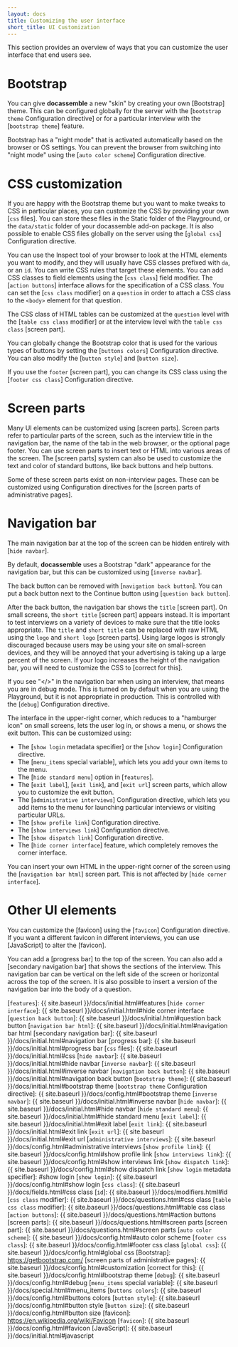 ```yaml
---
layout: docs
title: Customizing the user interface
short_title: UI Customization
---
```


This section provides an overview of ways that you can customize the
user interface that end users see.

# <a name="bootstrap"></a>Bootstrap

You can give **docassemble** a new "skin" by creating your own
[Bootstrap] theme. This can be configured globally for the server with
the [`bootstrap theme` Configuration directive] or for a particular
interview with the [`bootstrap theme`] feature.

Bootstrap has a "night mode" that is activated automatically based on
the browser or OS settings. You can prevent the browser from switching
into "night mode" using the [`auto color scheme`] Configuration
directive.

# <a name="css"></a>CSS customization

If you are happy with the Bootstrap theme but you want to make tweaks
to CSS in particular places, you can customize the CSS by providing
your own [`css` files]. You can store these files in the Static folder
of the Playground, or the `data/static` folder of your docassemble
add-on package. It is also possible to enable CSS files globally on
the server using the [`global css`] Configuration directive.

You can use the Inspect tool of your browser to look at the HTML
elements you want to modify, and they will usually have CSS classes
prefixed with `da`, or an `id`. You can write CSS rules that target
these elements. You can add CSS classes to field elements using the
[`css class`] field modifier. The [`action buttons`] interface allows
for the specification of a CSS class. You can set the [`css class`
modifier] on a `question` in order to attach a CSS class to the
`<body>` element for that question.

The CSS class of HTML tables can be customized at the `question` level
with the [`table css class` modifier] or at the interview level with
the `table css class` [screen part].

You can globally change the Bootstrap color that is used for the
various types of buttons by setting the [`buttons colors`]
Configuration directive. You can also modify the [`button style`] and
[`button size`].

If you use the `footer` [screen part], you can change its CSS class
using the [`footer css class`] Configuration directive.

# <a name="screen parts"></a>Screen parts

Many UI elements can be customized using [screen parts]. Screen parts
refer to particular parts of the screen, such as the interview title
in the navigation bar, the name of the tab in the web browser, or the
optional page footer. You can use screen parts to insert text or HTML
into various areas of the screen. The [screen parts] system can also
be used to customize the text and color of standard buttons, like back
buttons and help buttons.

Some of these screen parts exist on non-interview pages. These can be
customized using Configuration directives for the [screen parts of
administrative pages].

# <a name="navigation bar"></a>Navigation bar

The main navigation bar at the top of the screen can be hidden
entirely with [`hide navbar`].

By default, **docassemble** uses a Bootstrap "dark" appearance for the
navigation bar, but this can be customized using [`inverse navbar`].

The back button can be removed with [`navigation back button`]. You
can put a back button next to the Continue button using [`question
back button`].

After the back button, the navigation bar shows the `title` [screen
part]. On small screens, the `short title` [screen part] appears
instead. It is important to test interviews on a variety of devices to
make sure that the title looks appropriate. The `title` and `short
title` can be replaced with raw HTML using the `logo` and `short logo`
[screen parts]. Using large logos is strongly discouraged because
users may be using your site on small-screen devices, and they will be
annoyed that your advertising is taking up a large percent of the
screen. If your logo increases the height of the navigation bar, you
will need to customize the CSS to [correct for this].

If you see "</>" in the navigation bar when using an interview, that
means you are in debug mode. This is turned on by default when you are
using the Playground, but it is not appropriate in production. This is
controlled with the [`debug`] Configuration directive.

The interface in the upper-right corner, which reduces to a "hamburger
icon" on small screens, lets the user log in, or shows a menu, or
shows the exit button. This can be customized using:

* The [`show login` metadata specifier] or the [`show login`]
  Configuration directive.
* The [`menu_items` special variable], which lets you add your own
  items to the menu.
* The [`hide standard menu`] option in [`features`].
* The [`exit label`], [`exit link`], and [`exit url`] screen parts,
  which allow you to customize the exit button.
* The [`administrative interviews`] Configuration directive, which
  lets you add items to the menu for launching particular interviews
  or visiting particular URLs.
* The [`show profile link`] Configuration directive.
* The [`show interviews link`] Configuration directive.
* The [`show dispatch link`] Configuration directive.
* The [`hide corner interface`] feature, which completely removes the
  corner interface.

You can insert your own HTML in the upper-right corner of the screen
using the [`navigation bar html`] screen part. This is not affected by
[`hide corner interface`].

# <a name="favicon"></a><a name="progress bar"></a><a name="sections"></a>Other UI elements

You can customize the [favicon] using the [`favicon`] Configuration
directive. If you want a different favicon in different interviews,
you can use [JavaScript] to alter the [favicon].

You can add a [progress bar] to the top of the screen. You can also
add a [secondary navigation bar] that shows the sections of the
interview. This navigation bar can be vertical on the left side of the
screen or horizontal across the top of the screen. It is also possible
to insert a version of the navigation bar into the body of a question.

[`features`]: {{ site.baseurl }}/docs/initial.html#features
[`hide corner interface`]: {{ site.baseurl }}/docs/initial.html#hide corner interface
[`question back button`]: {{ site.baseurl }}/docs/initial.html#question back button
[`navigation bar html`]: {{ site.baseurl }}/docs/initial.html#navigation bar html
[secondary navigation bar]: {{ site.baseurl }}/docs/initial.html#navigation bar
[progress bar]: {{ site.baseurl }}/docs/initial.html#progress bar
[`css` files]: {{ site.baseurl }}/docs/initial.html#css
[`hide navbar`]: {{ site.baseurl }}/docs/initial.html#hide navbar
[`inverse navbar`]: {{ site.baseurl }}/docs/initial.html#inverse navbar
[`navigation back button`]: {{ site.baseurl }}/docs/initial.html#navigation back button
[`bootstrap theme`]: {{ site.baseurl }}/docs/initial.html#bootstrap theme
[`bootstrap theme` Configuration directive]: {{ site.baseurl }}/docs/config.html#bootstrap theme
[`inverse navbar`]: {{ site.baseurl }}/docs/initial.html#inverse navbar
[`hide navbar`]: {{ site.baseurl }}/docs/initial.html#hide navbar
[`hide standard menu`]: {{ site.baseurl }}/docs/initial.html#hide standard menu
[`exit label`]: {{ site.baseurl }}/docs/initial.html#exit label
[`exit link`]: {{ site.baseurl }}/docs/initial.html#exit link
[`exit url`]: {{ site.baseurl }}/docs/initial.html#exit url
[`administrative interviews`]: {{ site.baseurl }}/docs/config.html#administrative interviews
[`show profile link`]: {{ site.baseurl }}/docs/config.html#show profile link
[`show interviews link`]: {{ site.baseurl }}/docs/config.html#show interviews link
[`show dispatch link`]: {{ site.baseurl }}/docs/config.html#show dispatch link
[`show login` metadata specifier]: #show login
[`show login`]: {{ site.baseurl }}/docs/config.html#show login
[`css class`]: {{ site.baseurl }}/docs/fields.html#css class
[`id`]: {{ site.baseurl }}/docs/modifiers.html#id
[`css class` modifier]: {{ site.baseurl }}/docs/questions.html#css class
[`table css class` modifier]: {{ site.baseurl }}/docs/questions.html#table css class
[`action buttons`]: {{ site.baseurl }}/docs/questions.html#action buttons
[screen parts]: {{ site.baseurl }}/docs/questions.html#screen parts
[screen part]: {{ site.baseurl }}/docs/questions.html#screen parts
[`auto color scheme`]: {{ site.baseurl }}/docs/config.html#auto color scheme
[`footer css class`]: {{ site.baseurl }}/docs/config.html#footer css class
[`global css`]: {{ site.baseurl }}/docs/config.html#global css
[Bootstrap]: https://getbootstrap.com/
[screen parts of administrative pages]: {{ site.baseurl }}/docs/config.html#customization
[correct for this]: {{ site.baseurl }}/docs/config.html#bootstrap theme
[`debug`]: {{ site.baseurl }}/docs/config.html#debug
[`menu_items` special variable]: {{ site.baseurl }}/docs/special.html#menu_items
[`buttons colors`]: {{ site.baseurl }}/docs/config.html#buttons colors
[`button style`]: {{ site.baseurl }}/docs/config.html#button style
[`button size`]: {{ site.baseurl }}/docs/config.html#button size
[favicon]: https://en.wikipedia.org/wiki/Favicon
[`favicon`]: {{ site.baseurl }}/docs/config.html#favicon
[JavaScript]: {{ site.baseurl }}/docs/initial.html#javascript
